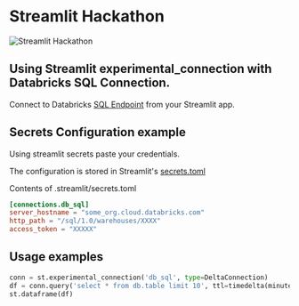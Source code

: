 # Streamlit Hackathon

![Streamlit Hackathon](https://global.discourse-cdn.com/business7/uploads/streamlit/original/3X/d/6/d6e06e08c5eae258e58f8e71e9bb0db8c77a9db1.jpeg)

## Using Streamlit experimental_connection with Databricks SQL Connection.
Connect to Databricks [SQL Endpoint](https://docs.databricks.com/dev-tools/python-sql-connector.html) from your Streamlit app.

## Secrets Configuration example
Using streamlit secrets paste your credentials.

The configuration is stored in Streamlit's [secrets.toml](https://docs.streamlit.io/library/advanced-features/secrets-management)

Contents of .streamlit/secrets.toml
```toml
[connections.db_sql]
server_hostname = "some_org.cloud.databricks.com"
http_path = "/sql/1.0/warehouses/XXXX"
access_token = "XXXXX"
```

## Usage examples
```python
conn = st.experimental_connection('db_sql', type=DeltaConnection)
df = conn.query('select * from db.table limit 10', ttl=timedelta(minutes=10))
st.dataframe(df)
```
